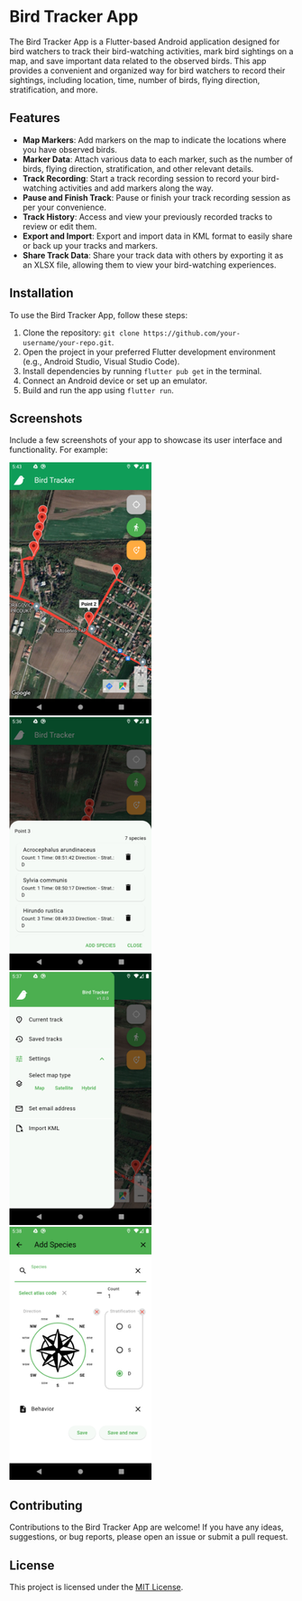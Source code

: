 # Bird Tracker App

The Bird Tracker App is a Flutter-based Android application designed for bird watchers to track their bird-watching activities, mark bird sightings on a map, and save important data related to the observed birds. This app provides a convenient and organized way for bird watchers to record their sightings, including location, time, number of birds, flying direction, stratification, and more.

## Features

- **Map Markers**: Add markers on the map to indicate the locations where you have observed birds.
- **Marker Data**: Attach various data to each marker, such as the number of birds, flying direction, stratification, and other relevant details.
- **Track Recording**: Start a track recording session to record your bird-watching activities and add markers along the way.
- **Pause and Finish Track**: Pause or finish your track recording session as per your convenience.
- **Track History**: Access and view your previously recorded tracks to review or edit them.
- **Export and Import**: Export and import data in KML format to easily share or back up your tracks and markers.
- **Share Track Data**: Share your track data with others by exporting it as an XLSX file, allowing them to view your bird-watching experiences.

## Installation

To use the Bird Tracker App, follow these steps:

1. Clone the repository: `git clone https://github.com/your-username/your-repo.git`.
2. Open the project in your preferred Flutter development environment (e.g., Android Studio, Visual Studio Code).
3. Install dependencies by running `flutter pub get` in the terminal.
4. Connect an Android device or set up an emulator.
5. Build and run the app using `flutter run`.

## Screenshots

Include a few screenshots of your app to showcase its user interface and functionality. For example:

<img src="/screenshots/screenshot1.png" width="50%" height="50%">

<img src="/screenshots/screenshot2.png" width="50%" height="50%">

<img src="/screenshots/screenshot3.png" width="50%" height="50%">

<img src="/screenshots/screenshot4.png" width="50%" height="50%">

## Contributing

Contributions to the Bird Tracker App are welcome! If you have any ideas, suggestions, or bug reports, please open an issue or submit a pull request.

## License

This project is licensed under the [MIT License](LICENSE).
